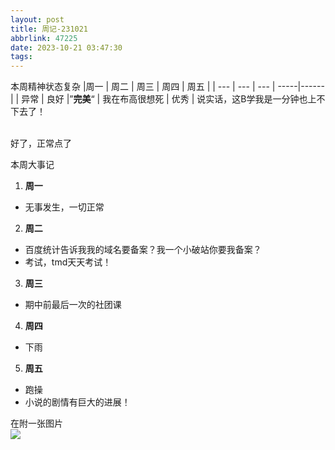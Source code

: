 ```yaml
---
layout: post
title: 周记-231021
abbrlink: 47225
date: 2023-10-21 03:47:30
tags:
---
```

本周精神状态复杂
|周一 | 周二 | 周三 | 周四 | 周五 |
| --- | --- | --- | -----|------ | 
| 异常 | 良好 |”**完美**“ | 我在布高很想死 | 优秀 |
说实话，这B学我是一分钟也上不下去了！

<br>
好了，正常点了

本周大事记

1. **周一**
- 无事发生，一切正常
2. **周二**
- 百度统计告诉我我的域名要备案？我一个小破站你要我备案？
- 考试，tmd天天考试！
3. **周三**
- 期中前最后一次的社团课
4. **周四**
- 下雨
5. **周五**
- 跑操
- 小说的剧情有巨大的进展！


在附一张图片<br>
![](https://tuchuang-awaae001.oss-cn-hongkong.aliyuncs.com/weeklife/23-10/ymh.jpg)